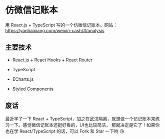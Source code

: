 # 仿微信记账本

用 React.js + TypeScript 写的一个仿微信记账本。网站：https://yanhaixiang.com/weixin-cash/#/analysis

## 主要技术

* React.js + React Hooks + React Router

* TypeScript

* ECharts.js

* Styled Components

## 废话

最近学了一下 React + TypeScript，加之在武汉隔离，就想做一个仿记账本来练习一下。感觉微信记账本还挺好看的，UI也比较简洁，
那就决定是它了！如果你也在学 React/TypeScript 的话，可以 Fork 和 Star 一下哟 😘

